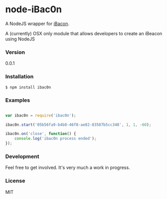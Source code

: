 # node-iBac0n

A NodeJS wrapper for [iBacon](https://github.com/moonthug/ibac0n).

A (currently) OSX only module that allows developers to create an iBeacon using NodeJS

### Version
0.0.1

### Installation

```sh
$ npm install ibac0n
```

### Examples

```javascript

var ibac0n = require('ibac0n');

ibac0n.start('05b56fa9-b4b8-46f8-ae82-83587b5cc348', 1, 1, -60);

ibac0n.on('close', function() {
    console.log('ibac0n process ended');
});

```

### Development

Feel free to get involved. It's very much a work in progress.


### License

MIT